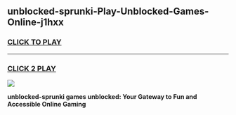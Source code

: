 
## unblocked-sprunki-Play-Unblocked-Games-Online-j1hxx
<h3>
<a href="https://premium76.site?title=unblocked-sprunki&ref=25A">CLICK TO PLAY</a></h3>
<hr>

<h3>
<a href="https://premium76.site?title=unblocked-sprunki&ref=25A">CLICK 2 PLAY</a>
  
</h3>

<a href="https://premium76.site?title=unblocked-sprunki&ref=25A"><img src="https://clearcache.store/games.png"></a>


**unblocked-sprunki games unblocked: Your Gateway to Fun and Accessible Online Gaming**
